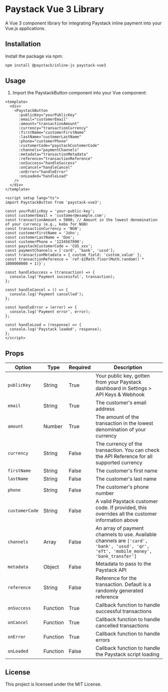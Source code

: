 
# Paystack Vue 3 Library

A Vue 3 component library for integrating Paystack inline payment into your Vue.js applications.

## Installation

Install the package via npm:

```bash
npm install @paystack/inline-js paystack-vue3
```

## Usage

1. Import the PaystackButton component into your Vue component:

```vue
<template>
  <div>
    <PaystackButton
      :publicKey="yourPublicKey"
      :email="customerEmail"
      :amount="transactionAmount"
      :currency="transactionCurrency"
      :firstName="customerFirstName"
      :lastName="customerLastName"
      :phone="customerPhone"
      :customerCode="paystackCustomerCode"
      :channels="paymentChannels"
      :metadata="transactionMetadata"
      :reference="transactionReference"
      :onSuccess="handleSuccess"
      :onCancel="handleCancel"
      :onError="handleError"
      :onLoaded="handleLoad"
    />
  </div>
</template>

<script setup lang="ts">
import PaystackButton from 'paystack-vue3';

const yourPublicKey = 'your-public-key';
const customerEmail = 'customer@example.com';
const transactionAmount = 5000; // Amount in the lowest denomination of your currency (e.g., kobo for NGN)
const transactionCurrency = 'NGN';
const customerFirstName = 'John';
const customerLastName = 'Doe';
const customerPhone = '1234567890';
const paystackCustomerCode = 'CUS_xxx';
const paymentChannels = ['card', 'bank', 'ussd'];
const transactionMetadata = { custom_field: 'custom_value' };
const transactionReference = `ref-${Math.floor(Math.random() * 1000000000 + 1)}`;

const handleSuccess = (transaction) => {
  console.log('Payment successful', transaction);
};

const handleCancel = () => {
  console.log('Payment cancelled');
};

const handleError = (error) => {
  console.log('Payment error', error);
};

const handleLoad = (response) => {
  console.log('Paystack loaded', response);
};
</script>
```

## Props

| Option         | Type     | Required | Description                                                                                      |
|----------------|----------|----------|--------------------------------------------------------------------------------------------------|
| `publicKey`    | String   | True     | Your public key, gotten from your Paystack dashboard in Settings > API Keys & Webhook            |
| `email`        | String   | True     | The customer's email address                                                                     |
| `amount`       | Number   | True     | The amount of the transaction in the lowest denomination of your currency                        |
| `currency`     | String   | False    | The currency of the transaction. You can check the API Reference for all supported currency      |
| `firstName`    | String   | False    | The customer's first name                                                                        |
| `lastName`     | String   | False    | The customer's last name                                                                         |
| `phone`        | String   | False    | The customer's phone number                                                                      |
| `customerCode` | String   | False    | A valid Paystack customer code. If provided, this overrides all the customer information above   |
| `channels`     | Array    | False    | An array of payment channels to use. Available channels are `['card', 'bank', 'ussd', 'qr', 'eft', 'mobile_money', 'bank_transfer']` |
| `metadata`     | Object   | False    | Metadata to pass to the Paystack API                                                             |
| `reference`    | String   | False    | Reference for the transaction. Default is a randomly generated reference                         |
| `onSuccess`    | Function | True     | Callback function to handle successful transactions                                              |
| `onCancel`     | Function | True     | Callback function to handle cancelled transactions                                               |
| `onError`      | Function | True     | Callback function to handle errors                                                               |
| `onLoaded`     | Function | False    | Callback function to handle the Paystack script loading                                          |

## License

This project is licensed under the MIT License.
